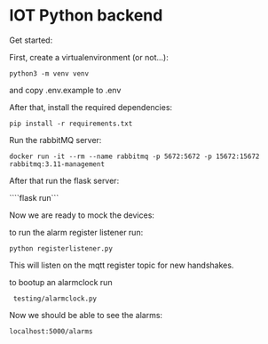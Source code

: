 # IOT Python backend

Get started:

First, create a virtualenvironment (or not...):

```python3 -m venv venv```

and copy .env.example to .env

After that, install the required dependencies:

```pip install -r requirements.txt```

Run the rabbitMQ server:

``` docker run -it --rm --name rabbitmq -p 5672:5672 -p 15672:15672 rabbitmq:3.11-management ```

After that run the flask server:

````flask run```

Now we are ready to mock the devices:

to run the alarm register listener run:

```python registerlistener.py```

This will listen on the mqtt register topic for new handshakes.

to bootup an alarmclock run

``` testing/alarmclock.py```

Now we should be able to see the alarms:

```localhost:5000/alarms```


